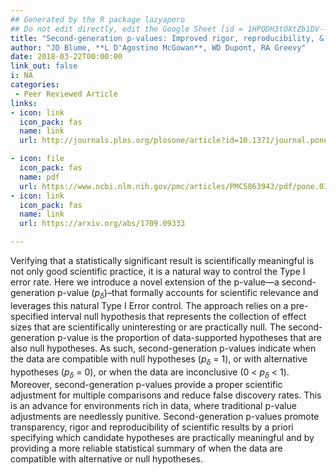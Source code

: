 ```yaml
---
## Generated by the R package lazyapero
## Do not edit directly, edit the Google Sheet [id = 1HPQDH3tOXtZb1DV--8wR9CKAzUz5aywWc2vM3OQ5SrU]
title: "Second-generation p-values: Improved rigor, reproducibility, & transparency in statistical analyses"
author: "JD Blume, **L D'Agostino McGowan**, WD Dupont, RA Greevy"
date: 2018-03-22T00:00:00
link_out: false
i: NA
categories:
 - Peer Reviewed Article
links:
- icon: link
  icon_pack: fas
  name: link
  url: http://journals.plos.org/plosone/article?id=10.1371/journal.pone.0188299

- icon: file
  icon_pack: fas
  name: pdf
  url: https://www.ncbi.nlm.nih.gov/pmc/articles/PMC5863943/pdf/pone.0188299.pdf
- icon: link
  icon_pack: fas
  name: link
  url: https://arxiv.org/abs/1709.09333

---
```


Verifying that a statistically significant result is scientifically meaningful is not only good scientific practice, it is a natural way to control the Type I error rate. Here we introduce a novel extension of the p-value—a second-generation p-value ($p_δ$)–that formally accounts for scientific relevance and leverages this natural Type I Error control. The approach relies on a pre-specified interval null hypothesis that represents the collection of effect sizes that are scientifically uninteresting or are practically null. The second-generation p-value is the proportion of data-supported hypotheses that are also null hypotheses. As such, second-generation p-values indicate when the data are compatible with null hypotheses ($p_δ$ = 1), or with alternative hypotheses ($p_δ$ = 0), or when the data are inconclusive (0 < $p_δ$ < 1). Moreover, second-generation p-values provide a proper scientific adjustment for multiple comparisons and reduce false discovery rates. This is an advance for environments rich in data, where traditional p-value adjustments are needlessly punitive. Second-generation p-values promote transparency, rigor and reproducibility of scientific results by a priori specifying which candidate hypotheses are practically meaningful and by providing a more reliable statistical summary of when the data are compatible with alternative or null hypotheses.

